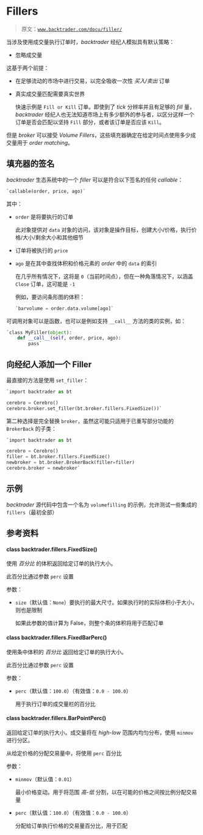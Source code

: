 # Fillers

> 原文：[`www.backtrader.com/docu/filler/`](https://www.backtrader.com/docu/filler/)

当涉及使用成交量执行订单时，*backtrader* 经纪人模拟具有默认策略：

+   忽略成交量

这基于两个前提：

+   在足够流动的市场中进行交易，以完全吸收一次性 *买入/卖出* 订单

+   真实成交量匹配需要真实世界

    快速示例是 `Fill or Kill` 订单。即使到了 *tick* 分辨率并且有足够的 *fill* 量，*backtrader* 经纪人也无法知道市场上有多少额外的参与者，以区分这样一个订单是否会匹配以坚持 `Fill` 部分，或者该订单是否应该 `Kill`。

但是 *broker* 可以接受 *Volume Fillers*，这些填充器确定在给定时间点使用多少成交量用于 *order matching*。

## 填充器的签名

*backtrader* 生态系统中的一个 *filler* 可以是符合以下签名的任何 *callable*：

```py
`callable(order, price, ago)` 
```

其中：

+   `order` 是将要执行的订单

    此对象提供对 `data` 对象的访问，该对象是操作目标，创建大小/价格，执行价格/大小/剩余大小和其他细节

+   订单将被执行的 `price`

+   `ago` 是在其中查找体积和价格元素的 *order* 中的 `data` 的索引

    在几乎所有情况下，这将是 `0`（当前时间点），但在一种角落情况下，以涵盖 `Close` 订单，这可能是 `-1`

    例如，要访问条形图的体积：

    ```py
    `barvolume = order.data.volume[ago]` 
    ```

可调用对象可以是函数，也可以是例如支持 `__call__` 方法的类的实例，如：

```py
`class MyFiller(object):
    def __call__(self, order, price, ago):
        pass` 
```

## 向经纪人添加一个 Filler

最直接的方法是使用 `set_filler`：

```py
`import backtrader as bt

cerebro = Cerebro()
cerebro.broker.set_filler(bt.broker.fillers.FixedSize())` 
```

第二种选择是完全替换 `broker`，虽然这可能只适用于已重写部分功能的 `BrokerBack` 的子类：

```py
`import backtrader as bt

cerebro = Cerebro()
filler = bt.broker.fillers.FixedSize()
newbroker = bt.broker.BrokerBack(filler=filler)
cerebro.broker = newbroker` 
```

## 示例

*backtrader* 源代码中包含一个名为 `volumefilling` 的示例，允许测试一些集成的 `fillers`（最初全部）

## 参考资料

#### class backtrader.fillers.FixedSize()

使用 *百分比* 的体积返回给定订单的执行大小。

此百分比通过参数 `perc` 设置

参数：

+   `size`（默认值：`None`）要执行的最大尺寸。如果执行时的实际体积小于大小，则也是限制

    如果此参数的值计算为 False，则整个条的体积将用于匹配订单

#### class backtrader.fillers.FixedBarPerc()

使用条中体积的 *百分比* 返回给定订单的执行大小。

此百分比通过参数 `perc` 设置

参数：

+   `perc`（默认值：`100.0`）（有效值：`0.0 - 100.0`）

    用于执行订单的成交量栏的百分比

#### class backtrader.fillers.BarPointPerc()

返回给定订单的执行大小。成交量将在 *high*-*low* 范围内均匀分布，使用 `minmov` 进行分区。

从给定价格的分配交易量中，将使用 `perc` 百分比

参数：

+   `minmov`（默认值：`0.01`）

    最小价格变动。用于将范围 *高*-*低* 分割，以在可能的价格之间按比例分配交易量

+   `perc`（默认值：`100.0`）（有效值：`0.0 - 100.0`）

    分配给订单执行价格的交易量百分比，用于匹配
